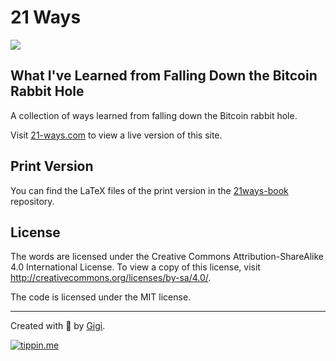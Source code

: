# 21 Ways

![](https://21-ways.com/assets/images/bitcoin-orange-pill.jpg)

## What I've Learned from Falling Down the Bitcoin Rabbit Hole

A collection of ways learned from falling down the Bitcoin rabbit hole. 

Visit [21-ways.com](https://21-ways.com/) to view a live version of this site. 

## Print Version

You can find the LaTeX files of the print version in the [21ways-book](https://github.com/21-ways/21ways-book) repository.

## License

The words are licensed under the Creative Commons Attribution-ShareAlike 4.0
International License. To view a copy of this license, visit
http://creativecommons.org/licenses/by-sa/4.0/.

The code is licensed under the MIT license.

---

Created with 🧡 by [Gigi](https://dergigi.com/support/).

[![tippin.me](https://badgen.net/badge/%E2%9A%A1%EF%B8%8Ftippin.me/@dergigi/F0918E)](https://tippin.me/@dergigi)
